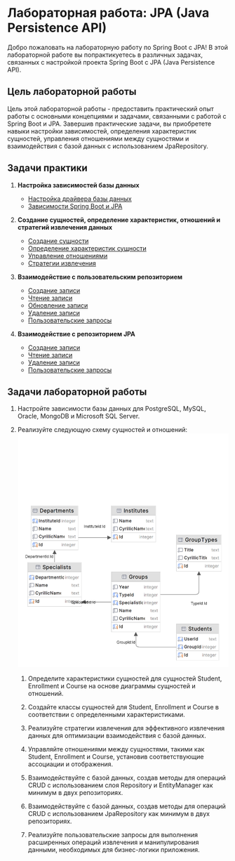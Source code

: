 # Лабораторная работа: JPA (Java Persistence API)

Добро пожаловать на лабораторную работу по Spring Boot с JPA! В этой лабораторной работе вы попрактикуетесь в различных задачах, связанных с настройкой проекта Spring Boot с JPA (Java Persistence API).

## Цель лабораторной работы

Цель этой лабораторной работы - предоставить практический опыт работы с основными концепциями и задачами, связанными с работой с Spring Boot и JPA. Завершив практические задачи, вы приобретете навыки настройки зависимостей, определения характеристик сущностей, управления отношениями между сущностями и взаимодействия с базой данных с использованием JpaRepository.

## Задачи практики <a name="practice-tasks"></a>

1. **Настройка зависимостей базы данных**
   - [Настройка драйвера базы данных](practice/dependencies/driver.md)
   - [Зависимости Spring Boot и JPA](practice/dependencies/jpa.md)

2. **Создание сущностей, определение характеристик, отношений и стратегий извлечения данных**
   - [Создание сущности](practice/creation/create-entity.md)
   - [Определение характеристик сущности](practice/creation/characteristics.md)
   - [Управление отношениями](practice/creation/relationships.md)
   - [Стратегии извлечения](practice/creation/fetching.md)

3. **Взаимодействие с пользовательским репозиторием**
   - [Создание записи](practice/interacting/repository/create.md)
   - [Чтение записи](practice/interacting/repository/read.md)
   - [Обновление записи](practice/interacting/repository/update.md)
   - [Удаление записи](practice/interacting/repository/delete.md)
   - [Пользовательские запросы](practice/interacting/repository/query.md)

4. **Взаимодействие с репозиторием JPA**
   - [Создание записи](practice/interacting/jpa-repository/create.md)
   - [Чтение записи](practice/interacting/jpa-repository/read.md)
   - [Удаление записи](practice/interacting/jpa-repository/delete.md)
   - [Пользовательские запросы](practice/interacting/jpa-repository/query.md)


## Задачи лабораторной работы <a name="lab-work-tasks"></a>

1. Настройте зависимости базы данных для PostgreSQL, MySQL, Oracle, MongoDB и Microsoft SQL Server.

2. Реализуйте следующую схему сущностей и отношений:
   ![img.png](../../srcs/c-jpa/task-er-diagram.png)

   1. Определите характеристики сущностей для сущностей Student, Enrollment и Course на основе диаграммы сущностей и отношений.

   2. Создайте классы сущностей для Student, Enrollment и Course в соответствии с определенными характеристиками.

   3. Реализуйте стратегии извлечения для эффективного извлечения данных для оптимизации взаимодействия с базой данных.

   4. Управляйте отношениями между сущностями, такими как Student, Enrollment и Course, установив соответствующие ассоциации и отображения.

   5. Взаимодействуйте с базой данных, создав методы для операций CRUD с использованием слоя Repository и EntityManager как минимум в двух репозиториях.

   6. Взаимодействуйте с базой данных, создав методы для операций CRUD с использованием JpaRepository как минимум в двух репозиториях.

   7. Реализуйте пользовательские запросы для выполнения расширенных операций извлечения и манипулирования данными, необходимых для бизнес-логики приложения.
